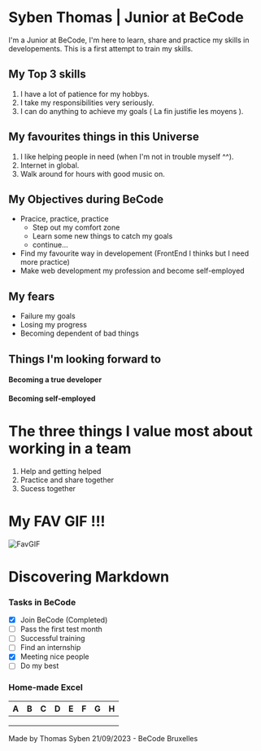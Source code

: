 # Syben Thomas | Junior at BeCode

I'm a Junior at BeCode, I'm here to learn, share and practice my skills in developements. This is a first attempt to train my skills.

## My Top 3 skills
1. I have a lot of patience for my hobbys.
2. I take my responsibilities very seriously.
3. I can do anything to achieve my goals ( La fin justifie les moyens ).

## My favourites things in this Universe
1. I like helping people in need (when I'm not in trouble myself ^^).
2. Internet in global.
3. Walk around for hours with good music on.

## My Objectives during BeCode

- Pracice, practice, practice
	- Step out my comfort zone
	- Learn some new things to catch my goals
	- continue...
- Find my favourite way in developement (FrontEnd I thinks but I need more practice)
- Make web development my profession and become self-employed

## My fears

- Failure my goals
- Losing my progress
- Becoming dependent of bad things

## Things I'm looking forward to
#### Becoming a true developer
#### Becoming self-employed 

# The three things I value most about working in a team
1. Help and getting helped
2. Practice and share together
3. Sucess together

# My FAV GIF !!!
![FavGIF](https://i.giphy.com/media/K7StRcr7hagJpXROmb/giphy.webp)

# Discovering Markdown

### Tasks in BeCode
- [x] Join BeCode (Completed)
- [ ] Pass the first test month
- [ ] Successful training
- [ ] Find an internship 
- [X] Meeting nice people
- [ ] Do my best

### Home-made Excel

| A | B | C | D | E | F | G | H |
|----------|----------|----------|----------|----------|----------|----------|----------|
| | | | | | | | 
| | | | | | | |
| | | | | | | |


Made by Thomas Syben 21/09/2023 - BeCode Bruxelles
